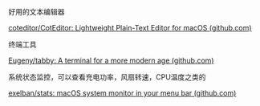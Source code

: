 好用的文本编辑器

[coteditor/CotEditor: Lightweight Plain-Text Editor for macOS (github.com)](https://github.com/coteditor/CotEditor)

终端工具

[Eugeny/tabby: A terminal for a more modern age (github.com)](https://github.com/eugeny/tabby)

系统状态监控，可以查看充电功率，风扇转速，CPU温度之类的

[exelban/stats: macOS system monitor in your menu bar (github.com)](https://github.com/exelban/stats)



